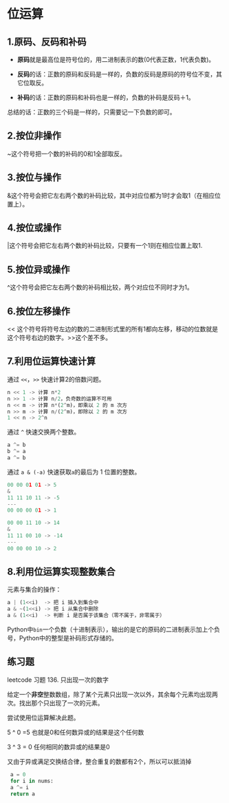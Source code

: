 # 位运算

## 1.原码、反码和补码

* **原码**就是最高位是符号位的，用二进制表示的数(0代表正数，1代表负数)。

* **反码**的话：正数的原码和反码是一样的，负数的反码是原码的符号位不变，其它位取反。

* **补码**的话：正数的原码和补码也是一样的，负数的补码是反码＋1。

总结的话：正数的三个码是一样的，只需要记一下负数的即可。

## 2.按位非操作

~这个符号把一个数的补码的0和1全部取反。

## 3.按位与操作

&这个符号会把它左右两个数的补码比较，其中对应位都为1时才会取1（在相应位置上）。

## 4.按位或操作

|这个符号会把它左右两个数的补码比较，只要有一个1则在相应位置上取1.

## 5.按位异或操作

^这个符号会把它左右两个数的补码相比较，两个对应位不同时才为1。

## 6.按位左移操作

<< 这个符号将符号左边的数的二进制形式里的所有1都向左移，移动的位数就是这个符号右边的数字。>>这个差不多。

## 7.利用位运算快速计算

通过 `<<`，`>>` 快速计算2的倍数问题。

```python
n << 1 -> 计算 n*2
n >> 1 -> 计算 n/2，负奇数的运算不可用
n << m -> 计算 n*(2^m)，即乘以 2 的 m 次方
n >> m -> 计算 n/(2^m)，即除以 2 的 m 次方
1 << n -> 2^n
```

通过 `^` 快速交换两个整数。

```python
a ^= b
b ^= a
a ^= b
```

通过 `a & (-a)` 快速获取`a`的最后为 1 位置的整数。

```python
00 00 01 01 -> 5
&
11 11 10 11 -> -5
---
00 00 00 01 -> 1

00 00 11 10 -> 14
&
11 11 00 10 -> -14
---
00 00 00 10 -> 2
```

## 8.利用位运算实现整数集合

元素与集合的操作：

```python
a | (1<<i)  -> 把 i 插入到集合中
a & ~(1<<i) -> 把 i 从集合中删除
a & (1<<i)  -> 判断 i 是否属于该集合（零不属于，非零属于）
```

Python中`bin`一个负数（十进制表示），输出的是它的原码的二进制表示加上个负号，Python中的整型是补码形式存储的。

## 练习题

leetcode 习题 136. 只出现一次的数字

给定一个**非空**整数数组，除了某个元素只出现一次以外，其余每个元素均出现两次。找出那个只出现了一次的元素。

尝试使用位运算解决此题。

5 ^ 0 =5
也就是0和任何数异或的结果是这个任何数

3 ^ 3 = 0
任何相同的数异或的结果是0

又由于异或满足交换结合律，整合重复的数都有2个，所以可以抵消掉

```python
 a = 0
 for i in nums:
 a ^= i
 return a
```




